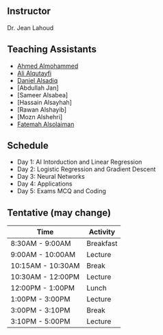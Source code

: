 ## Instructor

Dr. Jean Lahoud

## Teaching Assistants

- [Ahmed Almohammed](https://www.linkedin.com/in/ahmed-almohammed)
- [Ali Alqutayfi](https://www.linkedin.com/in/ali-alqutayfi)
- [Daniel Alsadiq](https://www.linkedin.com/in/daniel-alsadiq-633589298?utm_source=share&utm_campaign=share_via&utm_content=profile&utm_medium=android_app)
- [Abdullah Jan]
- [Sameer Alsabea]
- [Hassain Alsayhah]
- [Rawan Alshayib]
- [Mozn Alshehri]
- [Fatemah Alsolaiman](https://www.linkedin.com/in/fatemah-alsolaiman?utm_source=share&utm_campaign=share_via&utm_content=profile&utm_medium=ios_app)

## Schedule

- Day 1: AI Intorduction and Linear Regression
- Day 2: Logistic Regression and Gradient Descent
- Day 3: Neural Networks
- Day 4: Applications
- Day 5: Exams MCQ and Coding
  

## Tentative (may change)

| Time    | Activity |
| -------- | ------- |
| 8:30AM - 9:00AM  | Breakfast    |
| 9:00AM - 10:00AM | Lecture     |
| 10:15AM - 10:30AM    | Break    |
| 10:30AM - 12:00PM | Lecture |
| 12:00PM - 1:00PM | Lunch |
| 1:00PM - 3:00PM | Lecture |
| 3:00PM - 3:10PM | Break |
| 3:10PM - 5:00PM | Lecture |
